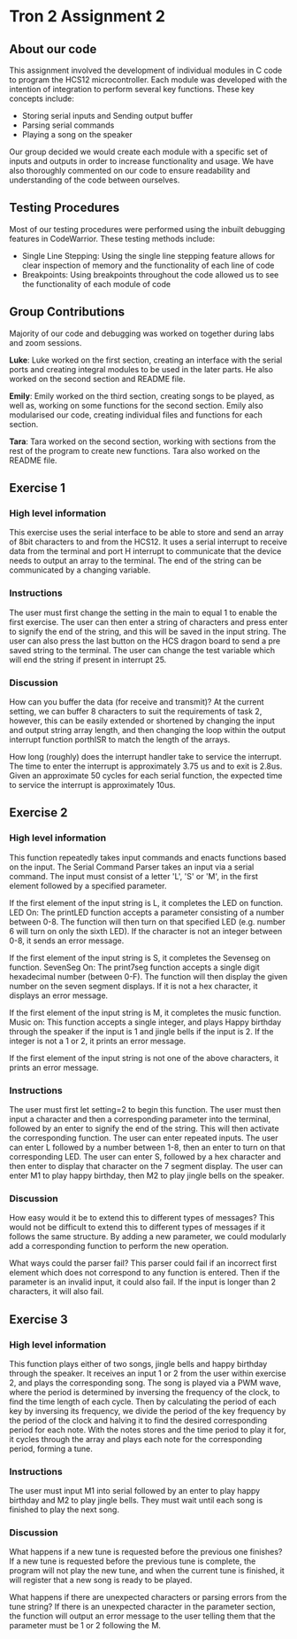 
# Tron 2 Assignment 2
## About our code
This assignment involved the development of individual modules in C code to program the HCS12 microcontroller. Each module was developed with the intention of integration to perform several key functions. These key concepts include:
- Storing serial inputs and Sending output buffer
- Parsing serial commands
- Playing a song on the speaker

Our group decided we would create each module with a specific set of inputs and outputs in order to increase functionality and usage. We have also thoroughly commented on our code to ensure readability and understanding of the code between ourselves.


## Testing Procedures 
Most of our testing procedures were performed using the inbuilt debugging features in CodeWarrior. These testing methods include:

- Single Line Stepping: Using the single line stepping feature allows for clear inspection of memory and the functionality of each line of code
- Breakpoints: Using breakpoints throughout the code allowed us to see the functionality of each module of code


## Group Contributions
Majority of our code and debugging was worked on together during labs and zoom sessions. 

**Luke**: 
Luke worked on the first section, creating an interface with the serial ports and creating integral modules to be used in the later parts. He also worked on the second section and README file.

 **Emily**: 
 Emily worked on the third section, creating songs to be played, as well as, working on some functions for the second section. Emily also modularised our code, creating individual files and functions for each section.
 
 **Tara**: 
 Tara worked on the second section, working with sections from the rest of the program to create new functions. Tara also worked on the README file.


## Exercise 1 

### High level information
This exercise uses the serial interface to be able to store and send an array of 8bit characters to and from the HCS12. It uses a serial interrupt to receive data from the terminal and port H interrupt to communicate that the device needs to output an array to the terminal. The end of the string can be communicated by a changing variable.

### Instructions
The user must first change the setting in the main to equal 1 to enable the first exercise. The user can then enter a string of characters and press enter to signify the end of the string, and this will be saved in the input string. The user can also press the last button on the HCS dragon board to send a pre saved string to the terminal. The user can change the test variable which will end the string if present in interrupt 25.

### Discussion 
How can you buffer the data (for receive and transmit)?
At the current setting, we can buffer 8 characters to suit the requirements of task 2, however, this can be easily extended or shortened by changing the input and output string array length, and then changing the loop within the output interrupt function porthISR to match the length of the arrays.

How long (roughly) does the interrupt handler take to service the interrupt.
The time to enter the interrupt  is approximately 3.75 us and to exit is 2.8us. Given an approximate 50 cycles for each serial function, the expected time to service the interrupt is approximately 10us.


## Exercise 2 

### High level information
This function repeatedly takes input commands and enacts functions based on the input. The Serial Command Parser takes an input via a serial command. The input must consist of a letter 'L', 'S' or 'M', in the first element followed by a specified parameter.

If the first element of the input string is L, it completes the LED on function.
LED On: The printLED function accepts a parameter consisting of a number between 0-8. The function will then turn on that specified LED (e.g. number 6 will turn on only the sixth LED). If the character is not an integer between 0-8, it sends an error message.
 
If the first element of the input string is S, it completes the Sevenseg on function.
SevenSeg On: The print7seg function accepts a single digit hexadecimal number (between 0-F). The function will then display the given number on the seven segment displays. If it is not a hex character, it displays an error message.

If the first element of the input string is M, it completes the music function.
Music on: This function accepts a single integer, and plays Happy birthday through the speaker if the input is 1 and jingle bells if the input is 2. If the integer is not a 1 or 2, it prints an error message.

If the first element of the input string is not one of the above characters, it prints an error message.
 
### Instructions
The user must  first let setting=2 to begin this function. The user must then input a character and then a corresponding parameter into the terminal, followed by an enter to signify the end of the string. This will then activate the corresponding function. The user can enter repeated inputs.
The user can enter L followed by a number between 1-8, then an enter to turn on that corresponding LED.
The user can enter S, followed by a hex character and then enter to display that character on the 7 segment display.
The user can enter M1 to play happy birthday, then M2 to play jingle bells on the speaker.
 
### Discussion 
How easy would it be to extend this to different types of messages? 
This would not be difficult to extend this to different types of messages if it follows the same structure. By adding a new parameter, we could modularly add a corresponding function to perform the new operation.

What ways could the parser fail? 
This parser could fail if an incorrect first element which does not correspond to any function is entered. Then if the parameter is an invalid input, it could also fail. If the input is longer than 2 characters, it will also fail.
 
## Exercise 3 
### High level information
This function plays either of two songs, jingle bells and happy birthday through the speaker. It receives an input 1 or 2 from the user within exercise 2, and plays the corresponding song. The song is played via a PWM wave, where the period is determined by inversing the frequency of the clock, to find the time length of each cycle. Then by calculating the period of each key by inversing its frequency, we divide the period of the key frequency by the period of the clock and halving it to find the desired corresponding period for each note. 
With the notes stores and the time period to play it for, it cycles through the array and plays each note for the corresponding period, forming a tune.
 
### Instructions
The user must input M1 into serial followed by an enter to play happy birthday and M2 to play jingle bells. They must wait until each song is finished to play the next song.

### Discussion 
What happens if a new tune is requested before the previous one finishes? 
If a new tune is requested before the previous tune is complete, the program will not play the new tune, and when the current tune is finished, it will register that a new song is ready to be played.

What happens if there are unexpected characters or parsing errors from the tune string?
If there is an unexpected character in the parameter section, the function will output an error message to the user telling them that the parameter must be 1 or 2 following the M.
 
 
 
 
 
 
 
 


